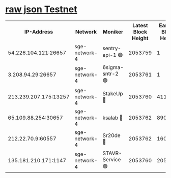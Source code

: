 
[raw json Testnet](https://rpc-check.sget.stavr.tech/sget/rpc-sget-result.json)
=


<table><tr><th>IP-Address</th><th>Network</th><th>Moniker</th><th>Latest Block Height</th><th>Earliest Block Height</th><th>Catching Up</th><th>Tx Index</th><th>Voting Power</th><th>Scan Time</th></tr><tr><td>54.226.104.121:26657</td><td>sge-network-4</td><td>sentry-api-1 🟢</td><td>2053759</td><td>1</td><td>False</td><td>on</td><td>0</td><td>2024-03-17T20:13:45.972610282UTC</td></tr><tr><td>3.208.94.29:26657</td><td>sge-network-4</td><td>6sigma-sntr-2 🟢</td><td>2053761</td><td>1</td><td>False</td><td>on</td><td>0</td><td>2024-03-17T20:13:57.309968823UTC</td></tr><tr><td>213.239.207.175:13257</td><td>sge-network-4</td><td>StakeUp 🔴</td><td>2053760</td><td>411001</td><td>False</td><td>off</td><td>100</td><td>2024-03-17T20:13:54.321782792UTC</td></tr><tr><td>65.109.88.254:30657</td><td>sge-network-4</td><td>ksalab 🔴</td><td>2053762</td><td>890001</td><td>False</td><td>on</td><td>3385</td><td>2024-03-17T20:14:03.691285949UTC</td></tr><tr><td>212.22.70.9:60557</td><td>sge-network-4</td><td>Sr20de 🔴</td><td>2053762</td><td>1608978</td><td>False</td><td>on</td><td>133</td><td>2024-03-17T20:14:06.113503086UTC</td></tr><tr><td>135.181.210.171:1147</td><td>sge-network-4</td><td>STAVR-Service 🟢</td><td>2053760</td><td>2050001</td><td>False</td><td>on</td><td>0</td><td>2024-03-17T20:13:54.651321156UTC</td></tr></table>
